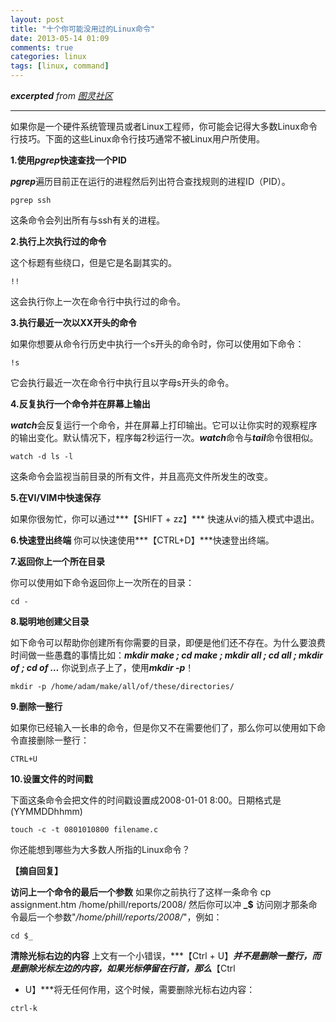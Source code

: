 ```yaml
---
layout: post
title: "十个你可能没用过的Linux命令"
date: 2013-05-14 01:09
comments: true
categories: linux
tags: [linux, command]
---
```


***excerpted** from [图灵社区](http://www.ituring.com.cn/article/1782)*

* * * * *

 

如果你是一个硬件系统管理员或者Linux工程师，你可能会记得大多数Linux命令行技巧。下面的这些Linux命令行技巧通常不被Linux用户所使用。

**1.使用*pgrep*快速查找一个PID**

***pgrep***遍历目前正在运行的进程然后列出符合查找规则的进程ID（PID）。

<pre><code>pgrep ssh</code></pre>

这条命令会列出所有与ssh有关的进程。

**2.执行上次执行过的命令**

这个标题有些绕口，但是它是名副其实的。

<pre><code>!!</code></pre>
<!--more-->
这会执行你上一次在命令行中执行过的命令。

**3.执行最近一次以XX开头的命令**

如果你想要从命令行历史中执行一个s开头的命令时，你可以使用如下命令：

<pre><code>!s</code></pre>

它会执行最近一次在命令行中执行且以字母s开头的命令。

**4.反复执行一个命令并在屏幕上输出**

***watch***会反复运行一个命令，并在屏幕上打印输出。它可以让你实时的观察程序的输出变化。默认情况下，程序每2秒运行一次。***watch***命令与***tail***命令很相似。

<pre><code>watch -d ls -l</code></pre>

这条命令会监视当前目录的所有文件，并且高亮文件所发生的改变。

**5.在VI/VIM中快速保存**

如果你很匆忙，你可以通过***【SHIFT + zz】*** 快速从vi的插入模式中退出。

**6.快速登出终端** 你可以快速使用***【CTRL+D】***快速登出终端。

**7.返回你上一个所在目录**

你可以使用如下命令返回你上一次所在的目录：

<pre><code>cd -</code></pre>

**8.聪明地创建父目录**

如下命令可以帮助你创建所有你需要的目录，即便是他们还不存在。为什么要浪费时间做一些愚蠢的事情比如：***mkdir
make ; cd make ; mkdir all ; cd all ; mkdir of ; cd of
…*** 你说到点子上了，使用***mkdir -p***！

<pre><code>mkdir -p /home/adam/make/all/of/these/directories/</code></pre>

**9.删除一整行**

如果你已经输入一长串的命令，但是你又不在需要他们了，那么你可以使用如下命令直接删除一整行：

<pre><code>CTRL+U</code></pre>

**10.设置文件的时间戳**

下面这条命令会把文件的时间戳设置成2008-01-01
8:00。日期格式是(YYMMDDhhmm)

<pre><code>touch -c -t 0801010800 filename.c</code></pre>

你还能想到哪些为大多数人所指的Linux命令？

**【摘自回复】**

**访问上一个命令的最后一个参数** 如果你之前执行了这样一条命令 cp
assignment.htm /home/phill/reports/2008/
然后你可以冲 **\_\$** 访问刚才那条命令最后一个参数"*/home/phill/reports/2008/*"，例如：

<pre><code>cd $_</code></pre>

**清除光标右边的内容** 上文有一个小错误，***【Ctrl +
U】***并不是删除一整行，而是删除光标左边的内容，如果光标停留在行首，那么***【Ctrl
+ U】***将无任何作用，这个时候，需要删除光标右边内容：

<pre><code>ctrl-k</code></pre>